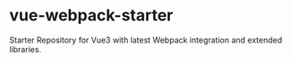 # vue-webpack-starter
Starter Repository for Vue3 with latest Webpack integration and extended libraries.
